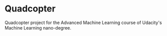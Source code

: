 # Quadcopter
Quadcopter project for the Advanced Machine Learning course of Udacity's Machine Learning nano-degree.
